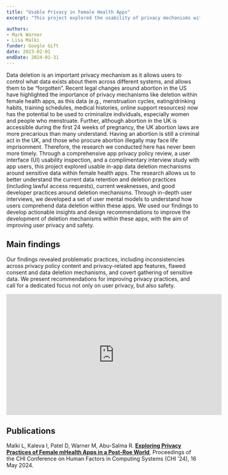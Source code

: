 ```yaml
---
title: "Usable Privacy in Female Health Apps"
excerpt: "This project explored the usability of privacy mechanisms within female mHealth apps, focusing on features that allow users to manage their data such as deletion and data portability mechanisms."

authors:
- Mark Warner
- Lisa Malki
funder: Google Gift
date: 2023-02-01
endDate: 2024-01-31
---
```


Data deletion is an important privacy mechanism as it allows users to control what data exists about them across different systems, and allows them to be “forgotten”. Recent legal changes around abortion in the US have highlighted the importance of privacy mechanisms like deletion within female health apps, as this data (e.g., menstruation cycles, eating/drinking habits, training schedules, medical histories, online support resources) now has the potential to be used to criminalize individuals, especially women and people who menstruate. Further, although abortion in the UK is accessible during the first 24 weeks of pregnancy, the UK abortion laws are more precarious than many understand. Having an abortion is still a criminal act in the UK, and those who procure abortion illegally may face life imprisonment. Therefore, the research we conducted here has never been more timely. Through a comprehensive app privacy policy review, a user interface (UI) usability inspection, and a complimentary interview study with app users, this project explored usable in-app data deletion mechanisms around sensitive data within female health apps. The research allows us to better understand the current data retention and deletion practices (including lawful access requests), current weaknesses, and good developer practices around deletion mechanisms. Through in-depth user interviews, we developed a set of user mental models to understand how users comprehend data deletion within these apps. We used our findings to develop actionable insights and design recommendations to improve the development of deletion mechanisms within these apps, with the aim of improving user privacy and safety.

## Main findings

Our findings revealed problematic practices, including inconsistencies across privacy policy content and privacy-related app features, flawed consent and data deletion mechanisms, and covert gathering of sensitive data. We present recommendations for improving privacy practices, and call for a dedicated focus not only on user privacy, but also safety.

<iframe width="560" height="315" src="https://www.youtube.com/embed/qwx8R6QM0aQ?si=ZfvfKJ-tlxYvr6DE" title="YouTube video player" frameborder="0" allow="accelerometer; autoplay; clipboard-write; encrypted-media; gyroscope; picture-in-picture; web-share" referrerpolicy="strict-origin-when-cross-origin" allowfullscreen></iframe>

## Publications

Malki L, Kaleva I, Patel D, Warner M, Abu-Salma R. **[Exploring Privacy Practices of Female mHealth Apps in a Post-Roe World](https://discovery.ucl.ac.uk/id/eprint/10188933)**, Proceedings of the CHI Conference on Human Factors in Computing Systems (CHI ’24), 16 May 2024.